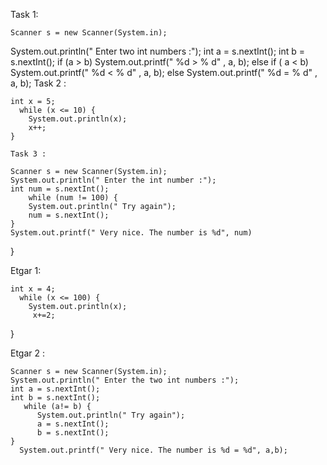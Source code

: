 Task 1:

    Scanner s = new Scanner(System.in);
   System.out.println(" Enter two int numbers :");
    int a = s.nextInt();
    int b = s.nextInt();
      if (a > b)
         System.out.printf(" %d > % d" , a, b);
      else if  ( a < b)
        System.out.printf(" %d < % d" , a, b);
     else
        System.out.printf(" %d = % d" , a, b);
Task 2 :

    int x = 5;
      while (x <= 10) {
        System.out.println(x);
        x++;
    }
    
    Task 3 : 
    
    Scanner s = new Scanner(System.in);
    System.out.println(" Enter the int number :");
    int num = s.nextInt();
        while (num != 100) {
        System.out.println(" Try again");
        num = s.nextInt();
    }
    System.out.printf(" Very nice. The number is %d", num)
}

Etgar 1: 

    int x = 4;
      while (x <= 100) {
        System.out.println(x);
         x+=2;
   }
   
   Etgar 2 : 
   
    Scanner s = new Scanner(System.in);
    System.out.println(" Enter the two int numbers :");
    int a = s.nextInt();
    int b = s.nextInt();
       while (a!= b) {
          System.out.println(" Try again");
          a = s.nextInt();
          b = s.nextInt();
    }
      System.out.printf(" Very nice. The number is %d = %d", a,b);
